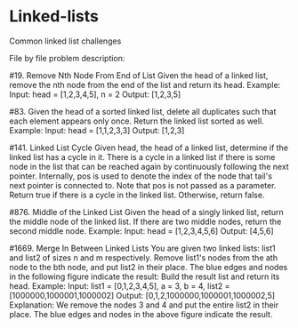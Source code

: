 # Linked-lists
Common linked list challenges

File by file problem description:

#19. Remove Nth Node From End of List
Given the head of a linked list, remove the nth node from the end of the list and return its head.
Example:
Input: head = [1,2,3,4,5], n = 2
Output: [1,2,3,5]

#83. Given the head of a sorted linked list, delete all duplicates such that each element appears only once. Return the linked list sorted as well.
Example: 
Input: head = [1,1,2,3,3]
Output: [1,2,3]


#141. Linked List Cycle
Given head, the head of a linked list, determine if the linked list has a cycle in it.
There is a cycle in a linked list if there is some node in the list that can be reached again by continuously following the next pointer. Internally, 
pos is used to denote the index of the node that tail's next pointer is connected to. Note that pos is not passed as a parameter.
Return true if there is a cycle in the linked list. Otherwise, return false.


#876. Middle of the Linked List
Given the head of a singly linked list, return the middle node of the linked list.
If there are two middle nodes, return the second middle node.
Example:
Input: head = [1,2,3,4,5,6]
Output: [4,5,6]

#1669. Merge In Between Linked Lists
You are given two linked lists: list1 and list2 of sizes n and m respectively.
Remove list1's nodes from the ath node to the bth node, and put list2 in their place.
The blue edges and nodes in the following figure indicate the result: Build the result list and return its head.
Example: 
Input: list1 = [0,1,2,3,4,5], a = 3, b = 4, list2 = [1000000,1000001,1000002]
Output: [0,1,2,1000000,1000001,1000002,5]
Explanation: We remove the nodes 3 and 4 and put the entire list2 in their place. The blue edges and nodes in the above figure indicate the result.

